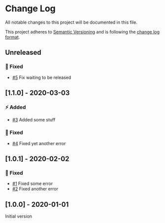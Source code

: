 # Change Log

All notable changes to this project will be documented in this file.

This project adheres to [Semantic Versioning](http://semver.org/) and is following the [change log format](http://keepachangelog.com/).

## Unreleased

### :syringe: Fixed

- [#5](https://github.com/FantasticFiasco/axis-cli/issues/5) Fix waiting to be released

## [1.1.0] - 2020-03-03

### :zap: Added

- [#3](https://github.com/FantasticFiasco/axis-cli/issues/3) Added some stuff

### :syringe: Fixed

- [#4](https://github.com/FantasticFiasco/axis-cli/issues/4) Fixed yet another error

## [1.0.1] - 2020-02-02

### :syringe: Fixed

- [#1](https://github.com/FantasticFiasco/axis-cli/issues/1) Fixed some error
- [#2](https://github.com/FantasticFiasco/axis-cli/issues/2) Fixed another error

## [1.0.0] - 2020-01-01

Initial version
